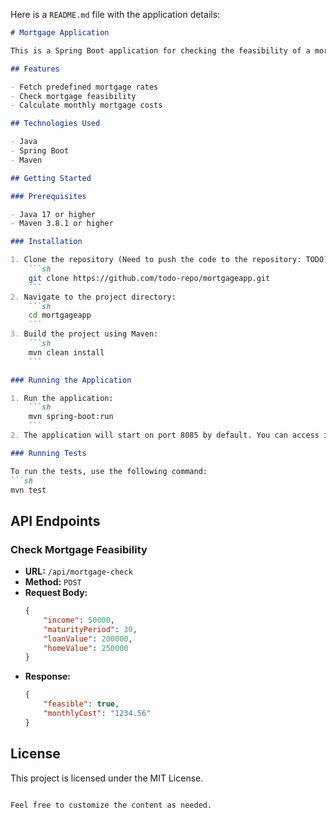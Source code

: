 Here is a `README.md` file with the application details:

```markdown
# Mortgage Application

This is a Spring Boot application for checking the feasibility of a mortgage based on user inputs such as income, loan value, home value, and maturity period.

## Features

- Fetch predefined mortgage rates
- Check mortgage feasibility
- Calculate monthly mortgage costs

## Technologies Used

- Java
- Spring Boot
- Maven

## Getting Started

### Prerequisites

- Java 17 or higher
- Maven 3.8.1 or higher

### Installation

1. Clone the repository (Need to push the code to the repository: TODO):
    ```sh
    git clone https://github.com/todo-repo/mortgageapp.git
    ```
2. Navigate to the project directory:
    ```sh
    cd mortgageapp
    ```
3. Build the project using Maven:
    ```sh
    mvn clean install
    ```

### Running the Application

1. Run the application:
    ```sh
    mvn spring-boot:run
    ```
2. The application will start on port 8085 by default. You can access it at `http://localhost:8085`.

### Running Tests

To run the tests, use the following command:
```sh
mvn test
```

## API Endpoints

### Check Mortgage Feasibility

- **URL:** `/api/mortgage-check`
- **Method:** `POST`
- **Request Body:**
    ```json
    {
        "income": 50000,
        "maturityPeriod": 30,
        "loanValue": 200000,
        "homeValue": 250000
    }
    ```
- **Response:**
    ```json
    {
        "feasible": true,
        "monthlyCost": "1234.56"
    }
    ```

## License

This project is licensed under the MIT License.
```

Feel free to customize the content as needed.